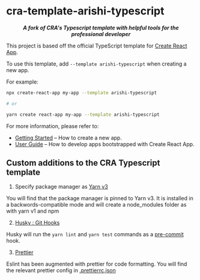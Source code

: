 # cra-template-arishi-typescript
<div align="center"><strong><em>
A fork of CRA's Typescript template with helpful tools for the professional developer
</em></strong></div>


This project is based off the official TypeScript template for [Create React App](https://github.com/facebook/create-react-app).

To use this template, add `--template arishi-typescript` when creating a new app.

For example:

```sh
npx create-react-app my-app --template arishi-typescript

# or

yarn create react-app my-app --template arishi-typescript
```

For more information, please refer to:

- [Getting Started](https://create-react-app.dev/docs/getting-started) – How to create a new app.
- [User Guide](https://create-react-app.dev) – How to develop apps bootstrapped with Create React App.

## Custom additions to the CRA Typescript template

1. Specify package manager as [Yarn v3](https://yarnpkg.com/getting-started/usage)

You will find that the package manager is pinned to Yarn v3. It is installed in a backwords-compatible mode and will create a node_modules folder as with yarn v1 and npm

2. [Husky : Git Hooks](https://typicode.github.io/husky)

Husky will run the `yarn lint` and `yarn test` commands as a [pre-commit](template/.husky/pre-commit) hook.

3. [Prettier](https://prettier.io/)

Eslint has been augmented with prettier for code formatting.
You will find the relevant prettier config in [.prettierrc.json](template/.prettierrc.json)
